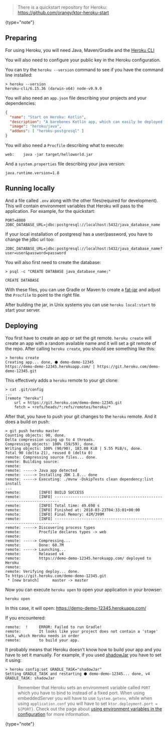 [//]: # (title: Heroku)
[//]: # (caption: Heroku)
[//]: # (category: servers)
[//]: # (permalink: /servers/deploy/hosting/heroku.html)
[//]: # (ktor_version_review: 1.0.0)

>There is a quickstart repository for Heroku: <https://github.com/orangy/ktor-heroku-start>
>
{type="note"}

## Preparing

For using Heroku, you will need Java, Maven/Gradle and the [Heroku CLI](https://devcenter.heroku.com/articles/heroku-cli)

You will also need to configure your public key in the Heroku configuration.

You can try the `heroku --version` command to see if you have the command line installed:

```
> heroku --version
heroku-cli/6.15.36 (darwin-x64) node-v9.9.0
```

You will also need an `app.json` file describing your projects and your dependencies:
```json
{
  "name": "Start on Heroku: Kotlin",
  "description": "A barebones Kotlin app, which can easily be deployed to Heroku.",
  "image": "heroku/java",
  "addons": [ "heroku-postgresql" ]
}
```

You will also need a `Procfile` describing what to execute:
```
web:    java -jar target/helloworld.jar
```

And a `system.properties` file describing your java version:

```
java.runtime.version=1.8
```

## Running locally

And a file called `.env` along with the other files(required for development).
This will contain environment variables that Heroku will pass to the application.
For example, for the quickstart:

```properties
PORT=8080
JDBC_DATABASE_URL=jdbc:postgresql://localhost:5432/java_database_name
```

If your local installation of postgresql has a user/password, you have to change the jdbc url too:
```properties
JDBC_DATABASE_URL=jdbc:postgresql://localhost:5432/java_database_name?user=user&password=password
```

You will also first need to create the database:

```
> psql -c "CREATE DATABASE java_database_name;"

CREATE DATABASE
```

With these files, you can use Gradle or Maven to create a [fat-jar](/servers/deploy/packing/fatjar) and adjust the `Procfile`
to point to the right file.

After building the jar, in Unix systems you can use `heroku local:start` to start your server.

## Deploying

You first have to create an app or set the git remote. `heroku create` will create an app
with a random available name and it will set a git remote of the repo.
After calling `heroku create`, you should see something like this:

```
> heroku create
Creating app... done, ⬢ demo-demo-12345
https://demo-demo-12345.herokuapp.com/ | https://git.heroku.com/demo-demo-12345.git
```

This effectively adds a `heroku` remote to your git clone:

```
> cat .git/config
...
[remote "heroku"]
	url = https://git.heroku.com/demo-demo-12345.git
	fetch = +refs/heads/*:refs/remotes/heroku/*
```

After that, you have to push your git changes to the `heroku` remote. And it does a build on push:

```
> git push heroku master
Counting objects: 90, done.
Delta compression using up to 4 threads.
Compressing objects: 100% (59/59), done.
Writing objects: 100% (90/90), 183.08 KiB | 5.55 MiB/s, done.
Total 90 (delta 21), reused 0 (delta 0)
remote: Compressing source files... done.
remote: Building source:
remote:
remote: -----> Java app detected
remote: -----> Installing JDK 1.8... done
remote: -----> Executing: ./mvnw -DskipTests clean dependency:list install
...
remote:        [INFO] BUILD SUCCESS
remote:        [INFO] ------------------------------------------------------------------------
remote:        [INFO] Total time: 49.698 s
remote:        [INFO] Finished at: 2018-03-23T04:33:01+00:00
remote:        [INFO] Final Memory: 41M/399M
remote:        [INFO] ------------------------------------------------------------------------
remote: -----> Discovering process types
remote:        Procfile declares types -> web
remote:
remote: -----> Compressing...
remote:        Done: 60.7M
remote: -----> Launching...
remote:        Released v4
remote:        https://demo-demo-12345.herokuapp.com/ deployed to Heroku
remote:
remote: Verifying deploy... done.
To https://git.heroku.com/demo-demo-12345.git
 * [new branch]      master -> master
```

Now you can execute `heroku open` to open your application in your browser:

```
heroku open
```

In this case, it will open: https://demo-demo-12345.herokuapp.com/

If you encountered:
```
remote:  !     ERROR: Failed to run Gradle!
remote:        It looks like your project does not contain a 'stage' task, which Heroku needs in order
remote:        to build your app.
```
It probably means that Heroku doesn't know how to build your app and you have to set it manually. For example, if you used [shadowJar](https://github.com/johnrengelman/shadow) you have to set it using:
```
> heroku config:set GRADLE_TASK="shadowJar"
Setting GRADLE_TASK and restarting ⬢ demo-demo-12345... done, v4
GRADLE_TASK: shadowJar
```

>Remember that Heroku sets an environment variable called `PORT` which you have to bind to instead of
>a fixed port.
>When using embeddedServer you will have to use `System.getenv`, while when using `application.conf` you will
>have to set `ktor.deployment.port = ${PORT}`.
>Check out the page about
>[using environment variables in the configuration](/servers/configuration.html#environment-variables)
>for more information.
>
{type="note"}